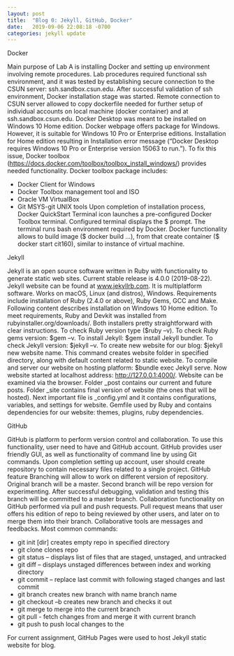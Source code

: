 ```yaml
---
layout: post
title:  "Blog 0: Jekyll, GitHub, Docker"
date:   2019-09-06 22:08:18 -0700
categories: jekyll update
---
```

Docker

Main purpose of Lab A is installing Docker and setting up environment involving remote procedures. Lab procedures required functional ssh environment, and it was tested by establishing secure connection to the CSUN server: ssh.sandbox.csun.edu. After successful validation of ssh environment, Docker installation stage was started. Remote connection to CSUN server allowed to copy dockerfile needed for further setup of individual accounts on local machine (docker container) and at ssh.sandbox.csun.edu. Docker Desktop was meant to be installed on Windows 10 Home edition. Docker webpage offers package for Windows. However, it is suitable for Windows 10 Pro or Enterprise editions. Installation for Home edition resulting in Installation error message (“Docker Desktop requires Windows 10 Pro or Enterprise version 15063 to run.”). To fix this issue, Docker toolbox (https://docs.docker.com/toolbox/toolbox_install_windows/) provides needed functionality. Docker toolbox package includes:
-	Docker Client for Windows
-	Docker Toolbox management tool and ISO
-	Oracle VM VirtualBox
-	Git MSYS-git UNIX tools
Upon completion of installation process, Docker QuickStart Terminal icon launches a pre-configured Docker Toolbox terminal. Configured terminal displays the $ prompt. The terminal runs bash environment required by Docker. Docker functionality allows to build image ($ docker build …), from that create container ($ docker start cit160), similar to instance of virtual machine.  

Jekyll

Jekyll is an open source software written in Ruby with functionality to generate static web sites. Current stable release is 4.0.0 (2019-08-22). Jekyll website can be found at www.jekyllrb.com. It is multiplatform software. Works on macOS, Linux (and distros), Windows. Requirements include installation of Ruby (2.4.0 or above), Ruby Gems, GCC and Make. Following content describes installation on Windows 10 Home edition. To meet requirements, Ruby and Devkit was installed from rubyinstaller.org/downloads/. Both installers pretty straightforward with clear instructions.  To check Ruby version type ($ruby –v). To check Ruby gems version: $gem –v. To install Jekyll: $gem install Jekyll bundler. To check Jekyll version: $jekyll –v. To create new website for our blog: $jekyll new website name. This command creates website folder in specified directory, along with default content related to static website. To compile and server our website on hosting platform: $bundle exec Jekyll serve. Now website started at localhost address: http://127.0.0.1:4000/. Website can be examined via the browser. Folder _post contains our current and future posts. Folder _site contains final version of website (the ones that will be hosted). Next important file is _config.yml and it contains configurations, variables, and settings for website. Gemfile used by Ruby and contains dependencies for our website: themes, plugins, ruby dependencies.

GitHub

GitHub is platform to perform version control and collaboration. To use this functionality, user need to have and GitHub account. GitHub provides user friendly GUI, as well as functionality of command line by using Git commands. Upon completion setting up account, user should create repository to contain necessary files related to a single project. GitHub feature Branching will allow to work on different version of repository. Original branch will be a master. Second branch will be repo version for experimenting. After successful debugging, validation and testing this branch will be committed to a master branch. Collaboration functionality on GitHub performed via pull and push requests. Pull request means that user offers his edition of repo to being reviewed by other users, and later on to merge them into their branch. Collaborative tools are messages and feedbacks. Most common commands:
-	git init [dir] creates empty repo in specified directory
- git clone <repo> clones repo
-	git status – displays list of files that are staged, unstaged, and untracked
-	git diff – displays unstaged differences between index and working directory
-	git commit – replace last commit with following staged changes and last commit
-	git branch  <branch name> creates new branch with name branch name
-	git checkout –b <branch> creates new branch and checks it out
-	git merge <branch> to merge <branch> into the current branch
-	git pull <remote> - fetch changes from <remote> and merge it with current branch
-	git push <remote> to push local changes to the <remote>

For current assignment, GitHub Pages were used to host Jekyll static website for blog.


[jekyll-docs]: https://jekyllrb.com/docs/home
[jekyll-gh]:   https://github.com/jekyll/jekyll
[jekyll-talk]: https://talk.jekyllrb.com/
